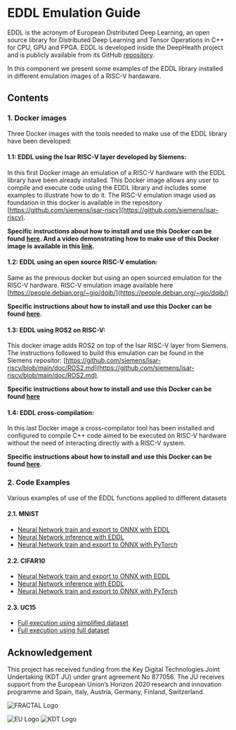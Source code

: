 # EDDL Emulation Guide

EDDL is the acronym of European Distributed Deep Learning, an open source library for Distributed Deep Learning and Tensor Operations in C++ for CPU, GPU and FPGA. EDDL is developed inside the DeepHealth project and is publicly available from its GitHub [repository](https://github.com/deephealthproject/eddl).

In this component we present some examples of the EDDL library installed in different emulation images of a RISC-V hardaware.

## Contents

### 1. Docker images

Three Docker images with the tools needed to make use of the EDDL library have been developed:

  #### 1.1: EDDL using the Isar RISC-V layer developed by Siemens:
  
  In this first Docker image an emulation of a RISC-V hardware with the EDDL library have been already installed. This Docker image allows any user to compile and execute code using the EDDL library and includes some examples to illustrate how to do it. The RISC-V emulation image used as foundation in this docker is available in the repository [https://github.com/siemens/isar-riscv](https://github.com/siemens/isar-riscv).
 
  **Specific instructions about how to install and use this Docker can be found [here](docker_use/isar_riscv/README.md). And a video demonstrating how to make use of this Docker image is available in this [link](https://drive.google.com/file/d/16erl9GCYwYV-quB-rCL5z1orTc2s_jcZ/view?usp=sharing).**
  
  #### 1.2: EDDL using an open source RISC-V emulation:
  
  Same as the previous docker but using an open sourced emulation for the RISC-V hardware. RISC-V emulation image available here [https://people.debian.org/~gio/dqib/](https://people.debian.org/~gio/dqib/)

  **Specific instructions about how to install and use this Docker can be found [here](docker_use/open_source_riscv/README.md).**

  #### 1.3: EDDL using ROS2 on RISC-V:
  
  This docker image adds ROS2 on top of the Isar RISC-V layer from Siemens. The instructions followed to build this emulation can be found in the Siemens repositor: [https://github.com/siemens/isar-riscv/blob/main/doc/ROS2.md](https://github.com/siemens/isar-riscv/blob/main/doc/ROS2.md).
 
  **Specific instructions about how to install and use this Docker can be found [here](docker_use/ros2/README.md)**

  #### 1.4: EDDL cross-compilation:
 
  In this last Docker image a cross-compilator tool has been installed and configured to compile C++ code aimed to be executed on RISC-V hardware without the need of interacting directly with a RISC-V system.
 
**Specific instructions about how to install and use this Docker can be found [here](docker_use/cross_compilation_tool/README.md).** 

  
### 2. Code Examples

  Various examples of use of the EDDL functions applied to different datasets
  
  #### 2.1. MNIST
  - [Neural Network train and export to ONNX with EDDL](code_examples/MNIST/eddl_training)
  - [Neural Network inference with EDDL](code_examples/MNIST/eddl_inference)
  - [Neural Network train and export to ONNX with PyTorch](code_examples/MNIST/pytorch_training)
  
  #### 2.2. CIFAR10
  - [Neural Network train and export to ONNX with EDDL](code_examples/CIFAR10/eddl_train)
  - [Neural Network inference with EDDL](code_examples/CIFAR10/eddl_inference)
  - [Neural Network train and export to ONNX with PyTorch](code_examples/CIFAR10/pytorch_train)
  
  #### 2.3. UC15
  - [Full execution using simplified dataset](code_examples/UC15/reduced_example)
  - [Full execution using full dataset](code_examples/UC15/full_example)
  
##  Acknowledgement
This project has received funding from the Key Digital Technologies Joint Undertaking (KDT JU) under grant agreement No 877056. The JU receives support from the European Union’s Horizon 2020 research and innovation programme and Spain, Italy, Austria, Germany, Finland, Switzerland.

![FRACTAL Logo](https://cloud.hipert.unimore.it/apps/files_sharing/publicpreview/jHmgbEb2QJoe8WY?x=1912&y=617&a=true&file=fractal_logo_2.png&scalingup=0)

![EU Logo](https://cloud.hipert.unimore.it/apps/files_sharing/publicpreview/pessWNfeqBfYi3o?x=1912&y=617&a=true&file=eu_logo.png&scalingup=0)
![KDT Logo](https://cloud.hipert.unimore.it/apps/files_sharing/publicpreview/yd7FgKisNgtLPTy?x=1912&y=617&a=true&file=kdt_logo.png&scalingup=0)   
